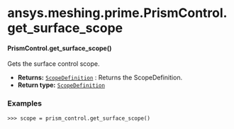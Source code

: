 # ansys.meshing.prime.PrismControl.get_surface_scope



#### PrismControl.get_surface_scope()

Gets the surface control scope.

* **Returns:**
  [`ScopeDefinition`](ansys.meshing.prime.ScopeDefinition.md#ansys.meshing.prime.ScopeDefinition)
  : Returns the ScopeDefinition.
* **Return type:**
  [`ScopeDefinition`](ansys.meshing.prime.ScopeDefinition.md#ansys.meshing.prime.ScopeDefinition)

### Examples

```pycon
>>> scope = prism_control.get_surface_scope()
```

<!-- !! processed by numpydoc !! -->
